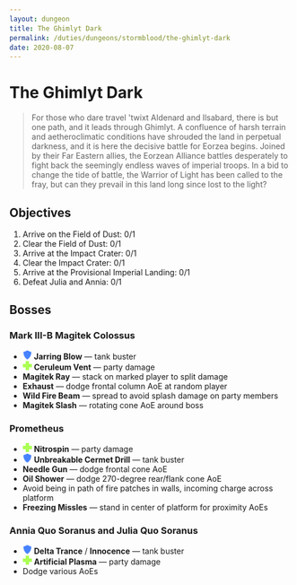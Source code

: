 ```yaml
---
layout: dungeon
title: The Ghimlyt Dark
permalink: /duties/dungeons/stormblood/the-ghimlyt-dark
date: 2020-08-07
---
```


# The Ghimlyt Dark

> For those who dare travel 'twixt Aldenard and Ilsabard, there is but one path, and it leads through Ghimlyt. A confluence of harsh terrain and aetheroclimatic conditions have shrouded the land in perpetual darkness, and it is here the decisive battle for Eorzea begins. Joined by their Far Eastern allies, the Eorzean Alliance battles desperately to fight back the seemingly endless waves of imperial troops. In a bid to change the tide of battle, the Warrior of Light has been called to the fray, but can they prevail in this land long since lost to the light?

## Objectives

1. Arrive on the Field of Dust: 0/1
2. Clear the Field of Dust: 0/1
3. Arrive at the Impact Crater: 0/1
4. Clear the Impact Crater: 0/1
5. Arrive at the Provisional Imperial Landing: 0/1
6. Defeat Julia and Annia: 0/1

## Bosses

### Mark III-B Magitek Colossus

- ![](/assets/icons/role-tank.png) **Jarring Blow** — tank buster
- ![](/assets/icons/role-healer.png) **Ceruleum Vent** — party damage
- **Magitek Ray** — stack on marked player to split damage
- **Exhaust** — dodge frontal column AoE at random player
- **Wild Fire Beam** — spread to avoid splash damage on party members
- **Magitek Slash** — rotating cone AoE around boss

### Prometheus

- ![](/assets/icons/role-healer.png) **Nitrospin** — party damage
- ![](/assets/icons/role-tank.png) **Unbreakable Cermet Drill** — tank buster
- **Needle Gun** — dodge frontal cone AoE
- **Oil Shower** — dodge 270-degree rear/flank cone AoE
- Avoid being in path of fire patches in walls, incoming charge across platform
- **Freezing Missles** — stand in center of platform for proximity AoEs

### Annia Quo Soranus and Julia Quo Soranus

- ![](/assets/icons/role-tank.png) **Delta Trance** / **Innocence** — tank buster
- ![](/assets/icons/role-healer.png) **Artificial Plasma** — party damage
- Dodge various AoEs


